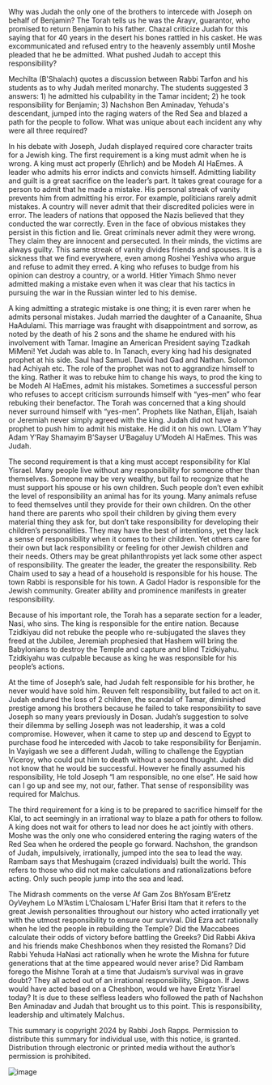 Why was Judah the only one of the brothers to intercede with Joseph on behalf of Benjamin? The Torah tells us he was the Arayv, guarantor, who promised to return Benjamin to his father. Chazal criticize Judah for this saying that for 40 years in the desert his bones rattled in his casket. He was excommunicated and refused entry to the heavenly assembly until Moshe pleaded that he be admitted. What pushed Judah to accept this responsibility?

Mechilta (B'Shalach) quotes a discussion between Rabbi Tarfon and his students as to why Judah merited monarchy. The students suggested 3 answers: 1) he admitted his culpability in the Tamar incident; 2) he took responsibility for Benjamin; 3) Nachshon Ben Aminadav, Yehuda's descendant, jumped into the raging waters of the Red Sea and blazed a path for the people to follow. What was unique about each incident any why were all three required?

In his debate with Joseph, Judah displayed required core character traits for a Jewish king. The first requirement is a king must admit when he is wrong. A king must act properly (Ehrlich) and be Modeh Al HaEmes. A leader who admits his error indicts and convicts himself. Admitting liability and guilt is a great sacrifice on the leader’s part. It takes great courage for a person to admit that he made a mistake. His personal streak of vanity prevents him from admitting his error. For example, politicians rarely admit mistakes. A country will never admit that their discredited policies were in error. The leaders of nations that opposed the Nazis believed that they conducted the war correctly. Even in the face of obvious mistakes they persist in this fiction and lie. Great criminals never admit they were wrong. They claim they are innocent and persecuted. In their minds, the victims are always guilty. This same streak of vanity divides friends and spouses. It is a sickness that we find everywhere, even among Roshei Yeshiva who argue and refuse to admit they erred. A king who refuses to budge from his opinion can destroy a country, or a world. Hitler Yimach Shmo never admitted making a mistake even when it was clear that his tactics in pursuing the war in the Russian winter led to his demise. 

A king admitting a strategic mistake is one thing; it is even rarer when he admits personal mistakes. Judah married the daughter of a Canaanite, Shua HaAdulami. This marriage was fraught with disappointment and sorrow, as noted by the death of his 2 sons and the shame he endured with his involvement with Tamar. Imagine an American President saying Tzadkah MiMeni! Yet Judah was able to. In Tanach, every king had his designated prophet at his side. Saul had Samuel. David had Gad and Nathan. Solomon had Achiyah etc. The role of the prophet was not to aggrandize himself to the king. Rather it was to rebuke him to change his ways, to prod the king to be Modeh Al HaEmes, admit his mistakes.  Sometimes a successful person who refuses to accept criticism surrounds himself with “yes–men” who fear rebuking their benefactor. The Torah was concerned that a king should never surround himself with “yes-men”. Prophets like Nathan, Elijah, Isaiah or Jeremiah never simply agreed with the king. Judah did not have a prophet to push him to admit his mistake. He did it on his own. L’Olam Y’hay Adam Y’Ray Shamayim B’Sayser U’Bagaluy U’Modeh Al HaEmes. This was Judah.

The second requirement is that a king must accept responsibility for Klal Yisrael. Many people live without any responsibility for someone other than themselves. Someone may be very wealthy, but fail to recognize that he must support his spouse or his own children. Such people don’t even exhibit the level of responsibility an animal has for its young. Many animals refuse to feed themselves until they provide for their own children. On the other hand there are parents who spoil their children by giving them every material thing they ask for, but don’t take responsibility for developing their children’s personalities. They may have the best of intentions, yet they lack a sense of responsibility when it comes to their children. Yet others care for their own but lack responsibility or feeling for other Jewish children and their needs. Others may be great philanthropists yet lack some other aspect of responsibility. The greater the leader, the greater the responsibility. Reb Chaim used to say a head of a household is responsible for his house. The town Rabbi is responsible for his town. A Gadol Hador is responsible for the Jewish community. Greater ability and prominence manifests in greater responsibility. 

Because of his important role, the Torah has a separate section for a leader, Nasi, who sins. The king is responsible for the entire nation. Because Tzidkiyau did not rebuke the people who re-subjugated the slaves they freed at the Jubilee, Jeremiah prophesied that Hashem will bring the Babylonians to destroy the Temple and capture and blind Tzidkiyahu. Tzidkiyahu was culpable because as king he was responsible for his people’s actions. 

At the time of Joseph’s sale, had Judah felt responsible for his brother, he never would have sold him. Reuven felt responsibility, but failed to act on it.  Judah endured the loss of 2 children, the scandal of Tamar, diminished prestige among his brothers because he failed to take responsibility to save Joseph so many years previously in Dosan. Judah’s suggestion to solve their dilemma by selling Joseph was not leadership, it was a cold compromise. However, when it came to step up and descend to Egypt to purchase food he interceded with Jacob to take responsibility for Benjamin. In Vayigash we see a different Judah, willing to challenge the Egyptian Viceroy, who could put him to death without a second thought. Judah did not know that he would be successful. However he finally assumed his responsibility, He told Joseph “I am responsible, no one else”. He said how can I go up and see my, not our, father. That sense of responsibility was required for Malchus. 

The third requirement for a king is to be prepared to sacrifice himself for the Klal, to act seemingly in an irrational way to blaze a path for others to follow. A king does not wait for others to lead nor does he act jointly with others. Moshe was the only one who considered entering the raging waters of the Red Sea when he ordered the people go forward. Nachshon, the grandson of Judah, impulsively, irrationally, jumped into the sea to lead the way. Rambam says that Meshugaim (crazed individuals) built the world. This refers to those who did not make calculations and rationalizations before acting. Only such people jump into the sea and lead. 

The Midrash comments on the verse Af Gam Zos BhYosam B’Eretz OyVeyhem Lo M’Astim L’Chalosam L’Hafer Brisi Itam that it refers to the great Jewish personalities throughout our history who acted irrationally yet with the utmost responsibility to ensure our survival. Did Ezra act rationally when he led the people in rebuilding the Temple? Did the Maccabees calculate their odds of victory before battling the Greeks? Did Rabbi Akiva and his friends make Cheshbonos when they resisted the Romans? Did Rabbi Yehuda HaNasi act rationally when he wrote the Mishna for future generations that at the time appeared would never arise? Did Rambam forego the Mishne Torah at a time that Judaism’s survival was in grave doubt? They all acted out of an irrational responsibility, Shigaon. If Jews would have acted based on a Cheshbon, would we have Eretz Yisrael today? It is due to these selfless leaders who followed the path of Nachshon Ben Aminadav and Judah that brought us to this point. This is responsibility, leadership and ultimately Malchus.

This summary is copyright 2024 by Rabbi Josh Rapps. Permission to distribute this summary for individual use, with this notice, is granted. Distribution through electronic or printed media without the author’s permission is prohibited.


![image](https://github.com/RavSoloveichikTorah/Torah/assets/44347771/b971797e-a3e8-4c4b-b4bb-e82b562ee7b7)
